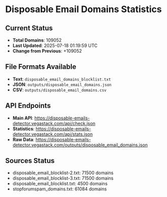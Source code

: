 # Disposable Email Domains Statistics

## Current Status
- **Total Domains**: 109052
- **Last Updated**: 2025-07-18 01:19:59 UTC
- **Change from Previous**: +109052

## File Formats Available
- **Text**: `disposable_email_domains_blocklist.txt`
- **JSON**: `outputs/disposable_email_domains.json`
- **CSV**: `outputs/disposable_email_domains.csv`

## API Endpoints
- **Main API**: https://disposable-emails-detector.vegastack.com/api/check.json
- **Statistics**: https://disposable-emails-detector.vegastack.com/api/stats.json
- **Raw Data**: https://disposable-emails-detector.vegastack.com/outputs/disposable_email_domains.json

## Sources Status
- disposable_email_blocklist-2.txt: 71500 domains
- disposable_email_blocklist-3.txt: 71500 domains
- disposable_email_blocklist.txt: 4500 domains
- stopforumspam_domains.txt: 61084 domains


